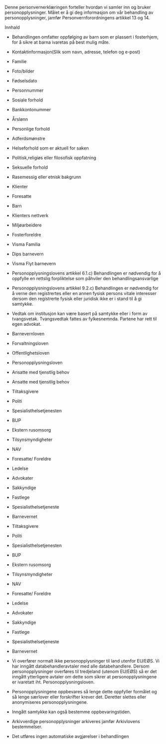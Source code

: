 <!-- title: Barnevern - Oppfølging av fosterbarn -->


  

Denne personvernerklæringen forteller hvordan vi samler inn og bruker personopplysninger. Målet er å gi deg informasjon om vår behandling av personopplysninger, jamfør Personvernforordningens artikkel 13 og 14.

  

Innhald

*   Behandlingen omfatter oppfølging av barn som er plassert i fosterhjem, for å sikre at barna ivaretas på best mulig måte.  
    
*   Kontaktinformasjon(Slik som navn, adresse, telefon og e-post)  
    
*   Familie  
    
*   Foto/bilder  
    
*   Fødselsdato  
    
*   Personnummer  
    
*   Sosiale forhold  
    
*   Bankkontonummer  
    
*   Årslønn  
    
*   Personlige forhold  
    
*   Adferdsmønstre  
    
*   Helseforhold som er aktuell for saken  
    
*   Politisk,religiøs eller filosofisk oppfatning  
    
*   Seksuelle forhold  
    
*   Rasemessig eller etnisk bakgrunn  
    
*   Klienter  
    
*   Foresatte  
    
*   Barn  
    
*   Klienters nettverk  
    
*   Miljøarbeidere  
    
*   Fosterforeldre  
    
*   Visma Familia  
    
*   Dips barnevern  
    
*   Visma Flyt barnevern  
    
*   Personopplysningslovens artikkel 6.1.c) Behandlingen er nødvendig for å oppfylle en rettslig forpliktelse som påhviler den behandlingsansvarlige  
    
*   Personopplysningslovens artikkel 9.2.c) Behandlingen er nødvendig for å verne den registrertes eller en annen fysisk persons vitale interesser dersom den registrerte fysisk eller juridisk ikke er i stand til å gi samtykke.  
    
*   Vedtak om institusjon kan være basert på samtykke eller i form av tvangsvetak. Tvangsvedtak fattes av fylkesnemnda. Partene har rett til egen advokat.  
    
*   Barnevernloven  
    
*   Forvaltningsloven  
    
*   Offentlighetsloven  
    
*   Personopplysningsloven  
    
*   Ansatte med tjenstlig behov  
    
*   Ansatte med tjenstlig behov  
    
*   Tiltaksgivere  
    
*   Politi  
    
*   Spesialisthelsetjenesten  
    
*   BUP  
    
*   Ekstern rusomsorg  
    
*   Tilsynsmyndigheter  
    
*   NAV  
    
*   Foresatte/ Foreldre  
    
*   Ledelse  
    
*   Advokater  
    
*   Sakkyndige  
    
*   Fastlege  
    
*   Spesialisthelsetjeneste  
    
*   Barnevernet  
    
*   Tiltaksgivere  
    
*   Politi  
    
*   Spesialisthelsetjenesten  
    
*   BUP  
    
*   Ekstern rusomsorg  
    
*   Tilsynsmyndigheter  
    
*   NAV  
    
*   Foresatte/ Foreldre  
    
*   Ledelse  
    
*   Advokater  
    
*   Sakkyndige  
    
*   Fastlege  
    
*   Spesialisthelsetjeneste  
    
*   Barnevernet  
    
*   Vi overfører normalt ikke personopplysninger til land utenfor EU/EØS. Vi har inngått databehandleravtaler med alle databehandlere. Dersom personopplysninger overføres til tredjeland (utenom EU/EØS) så er det inngått ytterligere avtaler om dette som sikrer at personopplysningene er ivaretatt iht. Personopplysningsloven.  
    
*   Personopplysningene oppbevares så lenge dette oppfyller formålet og så lenge særlover eller forskrifter krever det. Deretter slettes eller anonymiseres personopplysningene.  
    
*   Inngått samtykke kan også bestemme oppbevaringstiden.  
    
*   Arkivverdige personopplysninger arkiveres jamfør Arkivlovens bestemmelser.  
    
*   Det utføres ingen automatiske avgjørelser i behandlingen